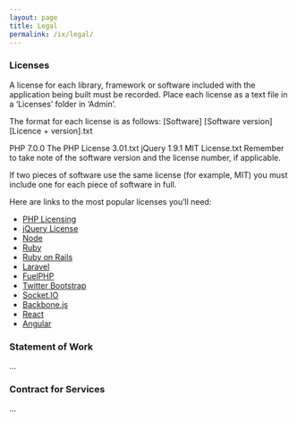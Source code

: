 ```yaml
---
layout: page
title: Legal
permalink: /ix/legal/
---
```


### Licenses

A license for each library, framework or software included with the application being built must be recorded. Place each license as a text file in a ‘Licenses’ folder in ‘Admin’.

The format for each license is as follows:
[Software] [Software version] [Licence + version].txt

PHP 7.0.0 The PHP License 3.01.txt
jQuery 1.9.1 MIT License.txt
Remember to take note of the software version and the license number, if applicable.

If two pieces of software use the same license (for example, MIT) you must include one for each piece of software in full.

Here are links to the most popular licenses you’ll need:

- [PHP Licensing](http://php.net/license/index.php)
- [jQuery License](https://jquery.org/license/)
- [Node](https://raw.githubusercontent.com/joyent/node/v0.10.0/LICENSE)
- [Ruby](http://www.ruby-lang.org/en/about/license.txt)
- [Ruby on Rails](https://opensource.org/licenses/mit-license.php)
- [Laravel](https://raw.githubusercontent.com/laravel/framework/5.3/LICENSE.md)
- [FuelPHP](http://fuelphp.com/docs/license.html)
- [Twitter Bootstrap](http://www.apache.org/licenses/LICENSE-2.0)
- [Socket.IO](https://opensource.org/licenses/mit-license.php)
- [Backbone.js](https://github.com/jashkenas/backbone/blob/master/LICENSE)
- [React](https://raw.githubusercontent.com/facebook/react/master/LICENSE)
- [Angular](https://raw.githubusercontent.com/angular/angular.js/master/LICENSE)

### Statement of Work

...

### Contract for Services

...
